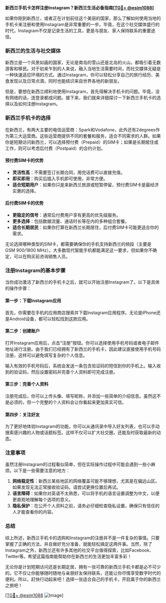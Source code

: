 **新西兰手机卡怎样注册Instagram？新西兰生活必备指南[[TG💪+ @esim1088](https://t.me/s/esim1088)]**

如果你刚到新西兰，或者正在计划前往这个美丽的国家，那么了解如何使用当地的手机卡来注册和使用Instagram是非常重要的一步。毕竟，在这个社交媒体盛行的时代，Instagram不仅是记录生活的工具，更是与朋友、家人保持联系的重要途径。

### 新西兰的生活与社交媒体

新西兰是一个风景如画的国家，无论是南岛的雪山还是北岛的火山，都吸引着无数游客和移民。对于初来乍到的人来说，融入当地生活需要时间，而社交媒体无疑是一种快速适应环境的方式。通过Instagram，你可以轻松分享自己的旅行经历、美食发现以及日常点滴，同时也能结识来自世界各地的新朋友。

但是，要想在新西兰顺利地使用Instagram，首先得解决手机卡的问题。毕竟，没有网络的话，连登录都成问题。接下来，我们就来详细探讨一下新西兰手机卡的选择以及如何注册Instagram。

### 新西兰手机卡的选择

在新西兰，有两大主要的电信运营商：Spark和Vodafone，此外还有2degrees作为第三大运营商。这些运营商提供不同的套餐和服务，适合不同需求的人群。如果你是短期访问新西兰，可以选择预付费（Prepaid）的SIM卡；如果是长期居住或工作，则可以考虑后付费（Postpaid）的合约计划。

#### 预付费SIM卡的优势

- **灵活性高**：不需要签订长期合同，用完话费可以直接充值。
- **即买即用**：购买后插入手机即可使用，非常方便。
- **适合短期用户**：如果你只是来新西兰旅游或短暂停留，预付费SIM卡是最经济实惠的选择。

#### 后付费SIM卡的优势

- **更稳定的信号**：通常后付费用户享有更高的优先级服务。
- **更多选择**：包括数据流量、通话时长等在内的多种组合套餐。
- **适合长期居民**：如果你打算在新西兰长期居住，后付费SIM卡可能更适合你的需求。

无论选择哪种类型的SIM卡，都需要确保你的手机支持新西兰的频段（主要是GSM 900/1800 MHz）。大多数现代智能手机都能满足这一要求，但如果你不确定，可以在购买前咨询销售人员。

### 注册Instagram的基本步骤

当你成功激活了新西兰的手机卡之后，就可以开始注册Instagram了。以下是具体的操作步骤：

#### 第一步：下载Instagram应用

首先，你需要在手机的应用商店搜索并下载Instagram应用程序。无论是iPhone还是Android设备，都可以轻松找到这款应用。

#### 第二步：创建账户

打开Instagram应用后，点击“注册”按钮。你可以选择使用手机号码或者电子邮件地址进行注册。由于我们已经拥有了新西兰的手机卡，因此建议直接使用手机号码注册，这样可以避免填写复杂的个人信息。

输入有效的手机号码后，系统会发送一条包含验证码的短信到你的手机上。输入收到的验证码，然后设置密码并完善个人资料即可完成注册。

#### 第三步：完善个人资料

注册完成后，你可以上传头像、填写昵称，并添加一些简单的介绍信息。虽然这不是必须的，但一个完整的个人资料会让你看起来更加真实可信。

#### 第四步：关注好友

为了更好地体验Instagram的功能，你可以从通讯录中导入好友列表，也可以手动搜索感兴趣的人物或话题标签。这样不仅可以扩大社交圈，还能及时获取最新的动态。

### 注意事项

虽然注册Instagram的过程看似简单，但在实际操作过程中可能会遇到一些小麻烦。以下是一些需要注意的地方：

1. **网络稳定性**：新西兰某些地区的网络覆盖可能不够理想，尤其是在偏远山区。如果发现无法正常接收验证码，请尝试更换位置后再试。
2. **语言障碍**：如果你对英语不太熟悉，可以将手机的语言设置调整为中文，以便更直观地理解每个选项的意义。
3. **隐私保护**：在公开个人资料之前，请务必仔细检查隐私设置，确保只有信任的人才能查看你的内容。

### 总结

综上所述，新西兰手机卡的选购和Instagram的注册并不是一件复杂的事情。只要掌握了正确的方法，并且做好充分准备，就能轻松搞定这两件事。当然，除了Instagram之外，新西兰还有许多其他的社交平台值得探索，比如Facebook、Twitter等。希望这篇指南能帮助你在新西兰的生活更加丰富多彩！

无论你是计划短期访问还是长期定居，拥有一张可靠的新西兰手机卡都是必不可少的。它不仅让你能够随时随地与亲朋好友保持联系，还能让你尽情享受数字时代的便利。所以，赶快行动起来吧！选择一张适合自己的手机卡，开启属于你的新西兰之旅吧！

[[TG💪+ @esim1088](https://t.me/s/esim1088) ![Image](https://i.postimg.cc/4NQfJmqS/Snipaste-2025-05-13-00-14-12.png)]